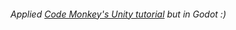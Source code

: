 <h6>Applied <a href='https://www.youtube.com/watch?v=AmGSEH7QcDg'>Code Monkey's Unity tutorial</a> but in Godot :)</h6>
